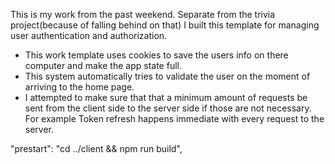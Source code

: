 This is my work from the past weekend.
Separate from the trivia project(because of falling behind on that) I built this template for managing user authentication and authorization.

- This work template uses cookies to save the users info on there computer and make the app state full.
- This system automatically tries to validate the user on the moment of arriving to the home page.
- I attempted to make sure that that a minimum amount of requests be sent from the client side to the server side if those are not necessary.
For example Token refresh happens immediate with every request to the server. 


"prestart": "cd ../client && npm run build",